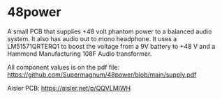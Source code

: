 # 48power
A small PCB that supplies +48 volt phantom power to a balanced audio system. It also has audio out to mono headphone.
It uses a LM51571QRTERQ1 to boost the voltage from a 9V battery to +48 V and a Hammond Manufacturing 108F Audio transformer.

All component values is on the pdf file:
https://github.com/Supermagnum/48power/blob/main/supply.pdf

Aisler PCB:
https://aisler.net/p/QQVLMIWH
